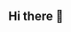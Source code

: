 ## Hi there 👋

<!--
**martinezeth/martinezeth** is a ✨ _special_ ✨ repository because its `README.md` (this file) appears on your GitHub profile.

Here's a professional and cool GitHub profile README that highlights your skills, projects, and experience in a polished way:

---

## Hi there, I'm Ethan Martinez! 👋

[![GitHub](https://img.shields.io/badge/GitHub-martinezeth-black?style=for-the-badge&logo=github)](https://github.com/martinezeth)

### About Me
I'm a recent graduate with a **B.S. in Computer Science** 🎓. I love combining cutting-edge tech with creativity, especially in the fields of **computer vision** and **artificial intelligence*. Currently, I’m diving deeper into **iOS development** and building projects that excite me!

### 💻 What I’m Working On
- **[WagerWise](https://github.com/martinezeth/WagerWise)**: An iOS app to track gambling activities and analyze performance. Built with **SwiftUI** and **Firebase** for seamless data synchronization and user security.
- **Crisis Companion**: A web platform to report and visualize crisis events in real-time, using **React** and **LeafletJS** for dynamic map displays.
- **Manual Image Classifier**: A Python tool for categorizing large datasets for computer vision models, using **Paramiko** for remote server interaction.


### 🚀 Skills & Tools
- **Languages**: Swift, Python, JavaScript, TypeScript, C++, SQL
- **Frameworks**: SwiftUI, React, Node.js, Express, OpenCV
- **Databases**: MariaDB, MySQL, Firebase
- **Other Tools**: Git, GitHub, AWS, Unreal Engine, SSH
